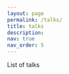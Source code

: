 ```yaml
---
layout: page
permalink: /talks/
title: talks
description:
nav: true
nav_order: 5
---
```


List of talks
